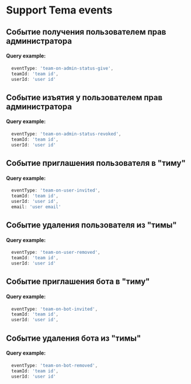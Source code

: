 # Support Tema events

## Событие получения пользователем прав администратора

#### Query example:
```js
  eventType: 'team-on-admin-status-give',
  teamId: 'team id',
  userId: 'user id'
```

## Событие изъятия у пользователем прав администратора

#### Query example:
```js
  eventType: 'team-on-admin-status-revoked',
  teamId: 'team id',
  userId: 'user id'
```

## Событие приглашения пользователя в "тиму"

#### Query example:
```js
  eventType: 'team-on-user-invited',
  teamId: 'team id',
  userId: 'user id',
  email: 'user email'
```

## Событие удаления пользователя из "тимы"

#### Query example:
```js
  eventType: 'team-on-user-removed',
  teamId: 'team id',
  userId: 'user id'
```

## Событие приглашения бота в "тиму"

#### Query example:
```js
  eventType: 'team-on-bot-invited',
  teamId: 'team id',
  userId: 'user id',
```

## Событие удаления бота из "тимы"

#### Query example:
```js
  eventType: 'team-on-bot-removed',
  teamId: 'team id',
  userId: 'user id'
```
